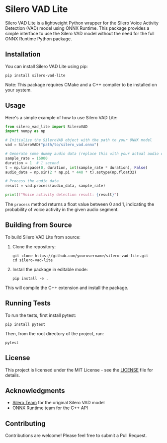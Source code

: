 # Silero VAD Lite

Silero VAD Lite is a lightweight Python wrapper for the Silero Voice Activity Detection (VAD) model using ONNX Runtime. This package provides a simple interface to use the Silero VAD model without the need for the full ONNX Runtime Python package.

## Installation

You can install Silero VAD Lite using pip:

```
pip install silero-vad-lite
```

Note: This package requires CMake and a C++ compiler to be installed on your system.

## Usage

Here's a simple example of how to use Silero VAD Lite:

```python
from silero_vad_lite import SileroVAD
import numpy as np

# Initialize the SileroVAD object with the path to your ONNX model
vad = SileroVAD("path/to/silero_vad.onnx")

# Generate some dummy audio data (replace this with your actual audio data)
sample_rate = 16000
duration = 1  # 1 second
t = np.linspace(0, duration, int(sample_rate * duration), False)
audio_data = np.sin(2 * np.pi * 440 * t).astype(np.float32)

# Process the audio data
result = vad.process(audio_data, sample_rate)

print(f"Voice activity detection result: {result}")
```

The `process` method returns a float value between 0 and 1, indicating the probability of voice activity in the given audio segment.

## Building from Source

To build Silero VAD Lite from source:

1. Clone the repository:
   ```
   git clone https://github.com/yourusername/silero-vad-lite.git
   cd silero-vad-lite
   ```

2. Install the package in editable mode:
   ```
   pip install -e .
   ```

This will compile the C++ extension and install the package.

## Running Tests

To run the tests, first install pytest:

```
pip install pytest
```

Then, from the root directory of the project, run:

```
pytest
```

## License

This project is licensed under the MIT License - see the [LICENSE](LICENSE) file for details.

## Acknowledgments

- [Silero Team](https://github.com/snakers4/silero-vad) for the original Silero VAD model
- ONNX Runtime team for the C++ API

## Contributing

Contributions are welcome! Please feel free to submit a Pull Request.
